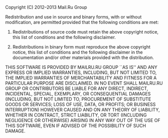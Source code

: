 Copyright (C) 2012–2013 Mail.Ru Group

Redistribution and use in source and binary forms, with or
without modification, are permitted provided that the following
conditions are met:

1. Redistributions of source code must retain the above
   copyright notice, this list of conditions and the
   following disclaimer.

2. Redistributions in binary form must reproduce the above
   copyright notice, this list of conditions and the following
   disclaimer in the documentation and/or other materials
   provided with the distribution.

THIS SOFTWARE IS PROVIDED BY MAILRU.RU GROUP ``AS IS'' AND
ANY EXPRESS OR IMPLIED WARRANTIES, INCLUDING, BUT NOT LIMITED
TO, THE IMPLIED WARRANTIES OF MERCHANTABILITY AND FITNESS FOR
A PARTICULAR PURPOSE ARE DISCLAIMED. IN NO EVENT SHALL
MAILRU.RU GROUP OR CONTRIBUTORS BE LIABLE FOR ANY DIRECT,
INDIRECT, INCIDENTAL, SPECIAL, EXEMPLARY, OR CONSEQUENTIAL
DAMAGES (INCLUDING, BUT NOT LIMITED TO, PROCUREMENT OF
SUBSTITUTE GOODS OR SERVICES; LOSS OF USE, DATA, OR PROFITS; OR
BUSINESS INTERRUPTION) HOWEVER CAUSED AND ON ANY THEORY OF
LIABILITY, WHETHER IN CONTRACT, STRICT LIABILITY, OR TORT
(INCLUDING NEGLIGENCE OR OTHERWISE) ARISING IN ANY WAY OUT OF
THE USE OF THIS SOFTWARE, EVEN IF ADVISED OF THE POSSIBILITY OF
SUCH DAMAGE.
